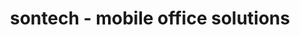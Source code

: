---
title: "sontech - mobile office solutions"
url: /wien/sontech-mobile-office-solutions/
shop: Handy
---